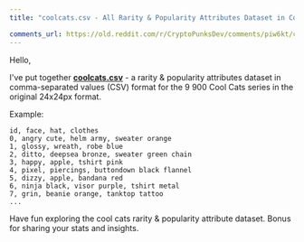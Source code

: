 ```yaml
---
title: "coolcats.csv - All Rarity & Popularity Attributes Dataset in Comma-Separated Values (CSV) Format for the 9 900 Cool Cats 24px Series - Example - 0, Angry Cute, Helm Army, Sweater Orange, ..."

comments_url: https://old.reddit.com/r/CryptoPunksDev/comments/piw6kt/coolcatscsv_all_rarity_popularity_attributes/
---
```


Hello,

   I've put together [**coolcats.csv**](https://github.com/cryptopunksnotdead/punks.attributes/tree/master/coolcats) - a rarity & popularity attributes dataset in comma-separated values (CSV) format for the 9 900 Cool Cats series in the original 24x24px format.

Example:


``` csv
id, face, hat, clothes
0, angry cute, helm army, sweater orange
1, glossy, wreath, robe blue
2, ditto, deepsea bronze, sweater green chain
3, happy, apple, tshirt pink
4, pixel, piercings, buttondown black flannel
5, dizzy, apple, bandana red
6, ninja black, visor purple, tshirt metal
7, grin, beanie orange, tanktop tattoo
...
```

 Have fun exploring the cool cats rarity & popularity attribute dataset. Bonus for sharing your stats and insights.
